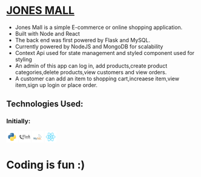 # [JONES MALL](https://jones-mall.web.app)

- Jones Mall is a simple E-commerce or online shopping application.
- Built with Node and React
- The back end was first powered by Flask and MySQL.
- Currently powered by NodeJS and MongoDB for scalability
- Context Api used for state management and styled component used for styling
- An admin of this app can log in, add products,create product categories,delete products,view customers and view orders.
- A customer can add an item to shopping cart,increaese item,view item,sign up login or place order.
## Technologies Used:
### Initially: 
<code><img height="30" src="https://raw.githubusercontent.com/github/explore/80688e429a7d4ef2fca1e82350fe8e3517d3494d/topics/python/python.png"></code>
<code><img height="30" src="https://raw.githubusercontent.com/github/explore/80688e429a7d4ef2fca1e82350fe8e3517d3494d/topics/flask/flask.png"></code>
<code><img height="30" src="https://raw.githubusercontent.com/github/explore/80688e429a7d4ef2fca1e82350fe8e3517d3494d/topics/mysql/mysql.png"></code>
<code><img height="30" src="https://raw.githubusercontent.com/github/explore/80688e429a7d4ef2fca1e82350fe8e3517d3494d/topics/react/react.png"></code>



# Coding is fun :)
